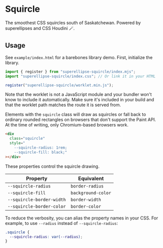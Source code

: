 # Squircle

The smoothest CSS squircles south of Saskatchewan.
Powered by superellipses and CSS Houdini 🪄.

## Usage

See `example/index.html` for a barebones library demo.
First, initialize the library.

```js
import { register } from "superellipse-squircle/index.mjs";
import "superellipse-squircle/index.css"; // Or link it in your HTML

register("superellipse-squircle/worklet.min.js");
```

Note that the worklet is not a JavaScript module and your bundler won't know to
include it automatically. Make sure it's included in your build and that the
worklet path matches the route it is served from.

Elements with the `squircle` class will draw as squircles or fall back to
ordinary rounded rectangles on browsers that don't support the Paint API. At
the time of writing, only Chromium-based browsers work.

```html
<div
  class="squircle"
  style="
    --squircle-radius: 1rem;
    --squircle-fill: black;"
></div>
```

These properties control the squircle drawing.

| Property                  | Equivalent         |
| ------------------------- | ------------------ |
| `--squircle-radius`       | `border-radius`    |
| `--squircle-fill`         | `background-color` |
| `--squircle-border-width` | `border-width`     |
| `--squircle-border-color` | `border-color`     |

To reduce the verbosity, you can alias the property names in your CSS. For
example, to use `--radius` instead of `--squircle-radius`:

```css
.squircle {
  --squircle-radius: var(--radius);
}
```
